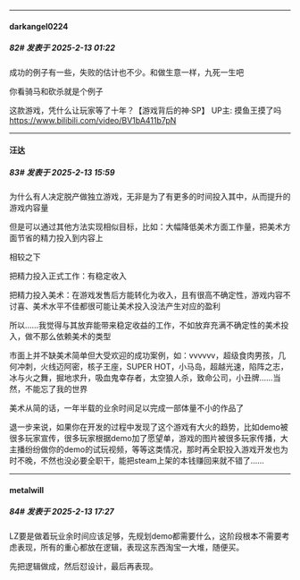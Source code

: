﻿
*****

####  darkangel0224  
##### 82#       发表于 2025-2-13 01:22

成功的例子有一些，失败的估计也不少。和做生意一样，九死一生吧

你看骑马和砍杀就是个例子

这款游戏，凭什么让玩家等了十年？【游戏背后的神·SP】 UP主: 摸鱼王摸了吗 https://www.bilibili.com/video/BV1bA411b7pN


*****

####  汪达  
##### 83#       发表于 2025-2-13 15:59

为什么有人决定脱产做独立游戏，无非是为了有更多的时间投入其中，从而提升的游戏内容量

但是可以通过其他方法实现相似目标，比如：大幅降低美术方面工作量，把美术方面节省的精力投入到内容上

相较之下

把精力投入正式工作：有稳定收入

把精力投入美术：在游戏发售后方能转化为收入，且有很高不确定性，游戏内容不讨喜、美术水平不佳都很可能让美术投入没法产生对应的盈利

所以……我觉得与其放弃能带来稳定收益的工作，不如放弃充满不确定性的美术投入，做不那么依赖美术的类型

市面上并不缺美术简单但大受欢迎的成功案例，如：vvvvvv，超级食肉男孩，几何冲刺，火线迈阿密，核子王座，SUPER HOT，小马岛，超越光速，陷阵之志，冰与火之舞，掘地求升，吸血鬼幸存者，太空狼人杀，致命公司，小丑牌……当然，不能忘了我的世界

美术从简的话，一年半载的业余时间足以完成一部体量不小的作品了

退一步来说，如果你在开发的过程中发现了这个游戏有大火的趋势，比如demo被很多玩家宣传，很多玩家根据demo加了愿望单，游戏的图片被很多玩家传播，大主播纷纷做你的demo的试玩视频，等等这类情况，那时再全职投入游戏开发也为时不晚，不然也没必要全职干，能把steam上架的本钱赚回来就不错了……


*****

####  metalwill  
##### 84#       发表于 2025-2-13 17:27

LZ要是做着玩业余时间应该足够，先规划demo都需要什么，这阶段根本不需要考虑表现，所有的重心都放在逻辑，表现这东西淘宝一大堆，随便买。

先把逻辑做成，然后怼设计，最后再表现。

